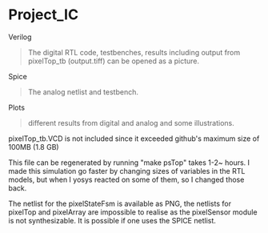 # Project_IC

Verilog
>The digital RTL code, testbenches, results including output from pixelTop_tb (output.tiff) can be opened as a picture.

Spice
>The analog netlist and testbench.

Plots
>different results from digital and analog and some illustrations.

 
pixelTop_tb.VCD is not included since it exceeded github's maximum size of 100MB (1.8 GB)

This file can be regenerated by running "make psTop" takes 1-2~ hours. I made this simulation go faster by changing sizes of variables in the RTL models, but when I yosys reacted on some of them, so I changed those back.

The netlist for the pixelStateFsm is available as PNG, the netlists for pixelTop and pixelArray are impossible to realise as the pixelSensor module is not synthesizable. It is possible if one uses the SPICE netlist.
